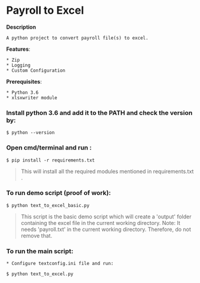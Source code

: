 # Payroll to Excel

**Description**

	A python project to convert payroll file(s) to excel.

**Features**:

	* Zip
	* Logging
	* Custom Configuration

**Prerequisites**:

	* Python 3.6
	* xlsxwriter module

### Install python 3.6 and add it to the PATH and check the version by:
	
	$ python --version

### Open cmd/terminal and run :
	
	$ pip install -r requirements.txt

> This will install all the required modules mentioned in requirements.txt .

### To run demo script (proof of work):

	$ python text_to_excel_basic.py

> This script is the basic demo script which will create a 'output' folder containing the excel file in the current working directory. Note: It needs 'payroll.txt' in the current working directory. Therefore, do not remove that.

### To run the main script:
	
	* Configure textconfig.ini file and run:

	$ python text_to_excel.py

